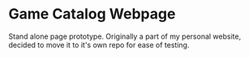 # Game Catalog Webpage
 Stand alone page prototype. Originally a part of my personal website, decided to move it to it's own repo for ease of testing.

